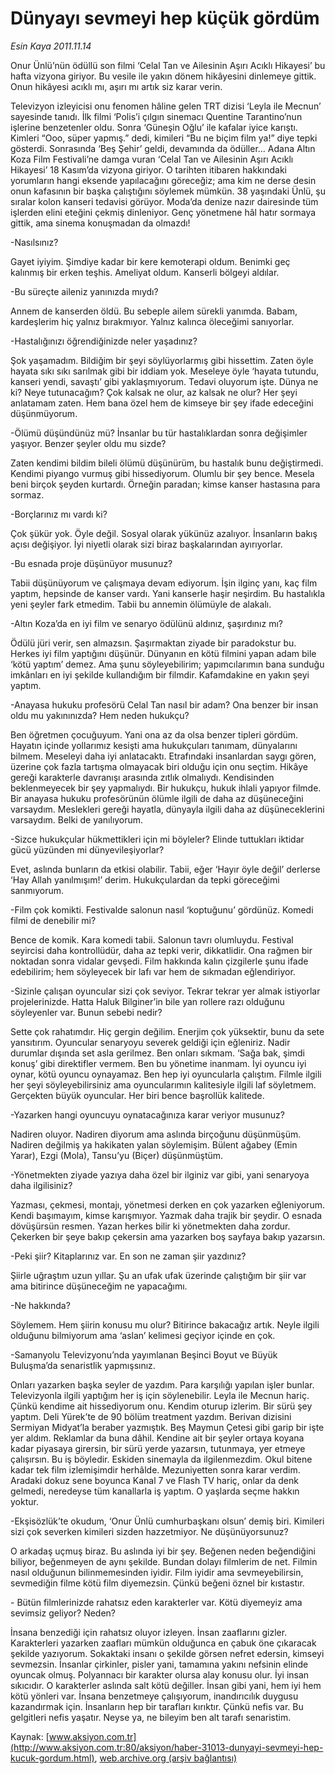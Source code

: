 # Dünyayı sevmeyi hep küçük gördüm

*Esin Kaya 2011.11.14*

<font class="agenda2NewsSpot">
 Onur Ünlü’nün ödüllü son filmi ‘Celal Tan ve Ailesinin Aşırı Acıklı Hikayesi’ bu hafta vizyona giriyor. Bu vesile ile yakın dönem hikâyesini dinlemeye gittik. Onun hikâyesi acıklı mı, aşırı mı artık siz karar verin.
</font>
<font class="newsDetail">
 <p>
 </p>
 <p>
 </p>
 <p class="MsoNormal">
  Televizyon izleyicisi onu fenomen hâline gelen TRT dizisi ‘Leyla ile Mecnun’ sayesinde tanıdı. İlk filmi ‘Polis’i çılgın sinemacı Quentine Tarantino’nun işlerine benzetenler oldu. Sonra ‘Güneşin Oğlu’ ile kafalar iyice karıştı. Kimleri “Ooo, süper yapmış.” dedi, kimileri “Bu ne biçim film ya!” diye tepki gösterdi. Sonrasında ‘Beş Şehir’ geldi, devamında da ödüller... Adana Altın Koza Film Festivali’ne damga vuran ‘Celal Tan ve Ailesinin Aşırı Acıklı Hikayesi’ 18 Kasım’da vizyona giriyor. O tarihten itibaren hakkındaki yorumların hangi eksende yapılacağını göreceğiz; ama kim ne derse desin onun kafasının bir başka çalıştığını söylemek mümkün. 38 yaşındaki Ünlü, şu sıralar kolon kanseri tedavisi görüyor. Moda’da denize nazır dairesinde tüm işlerden elini eteğini çekmiş dinleniyor. Genç yönetmene hâl hatır sormaya gittik, ama sinema konuşmadan da olmazdı!
  <span>
  </span>
 </p>
 <p>
 </p>
 <p class="MsoNormal">
  -Nasılsınız?
 </p>
 <p>
 </p>
 <p class="MsoNormal">
  Gayet iyiyim. Şimdiye kadar bir kere kemoterapi oldum. Benimki geç kalınmış bir erken teşhis. Ameliyat oldum. Kanserli bölgeyi aldılar.
  <span>
  </span>
  <span>
  </span>
 </p>
 <p>
 </p>
 <p class="MsoNormal">
  -Bu süreçte aileniz yanınızda mıydı?
 </p>
 <p>
 </p>
 <p class="MsoNormal">
  Annem de kanserden öldü. Bu sebeple ailem sürekli yanımda. Babam, kardeşlerim hiç yalnız bırakmıyor. Yalnız kalınca öleceğimi sanıyorlar.
 </p>
 <p>
 </p>
 <p class="MsoNormal">
  -Hastalığınızı öğrendiğinizde neler yaşadınız?
 </p>
 <p>
 </p>
 <p class="MsoNormal">
  Şok yaşamadım. Bildiğim bir şeyi söylüyorlarmış gibi hissettim. Zaten öyle hayata sıkı sıkı sarılmak gibi bir iddiam yok. Meseleye öyle ‘hayata tutundu, kanseri yendi, savaştı’ gibi yaklaşmıyorum. Tedavi oluyorum işte. Dünya ne ki? Neye tutunacağım? Çok kalsak ne olur, az kalsak ne olur? Her şeyi anlatamam zaten. Hem bana özel hem de kimseye bir şey ifade edeceğini düşünmüyorum.
 </p>
 <p>
 </p>
 <p class="MsoNormal">
  -Ölümü düşündünüz mü? İnsanlar bu tür hastalıklardan sonra değişimler yaşıyor. Benzer şeyler oldu mu sizde?
 </p>
 <p>
 </p>
 <p class="MsoNormal">
  Zaten kendimi bildim bileli ölümü düşünürüm, bu hastalık bunu değiştirmedi. Kendimi piyango vurmuş gibi hissediyorum. Olumlu bir şey bence. Mesela beni birçok şeyden kurtardı. Örneğin paradan; kimse kanser hastasına para sormaz.
 </p>
 <p>
 </p>
 <p class="MsoNormal">
  -Borçlarınız mı vardı ki?
 </p>
 <p>
 </p>
 <p class="MsoNormal">
  Çok şükür yok. Öyle değil. Sosyal olarak yükünüz azalıyor. İnsanların bakış açısı değişiyor. İyi niyetli olarak sizi biraz başkalarından ayırıyorlar.
 </p>
 <p>
 </p>
 <p class="MsoNormal">
  -Bu esnada proje düşünüyor musunuz?
 </p>
 <p>
 </p>
 <p class="MsoNormal">
  Tabii düşünüyorum ve çalışmaya devam ediyorum. İşin ilginç yanı, kaç film yaptım, hepsinde de kanser vardı. Yani kanserle haşir neşirdim. Bu hastalıkla yeni şeyler fark etmedim. Tabii bu annemin ölümüyle de alakalı.
 </p>
 <p>
 </p>
 <p class="MsoNormal">
  -Altın Koza’da en iyi film ve senaryo ödülünü aldınız, şaşırdınız mı?
 </p>
 <p>
 </p>
 <p class="MsoNormal">
  Ödülü jüri verir, sen almazsın. Şaşırmaktan ziyade bir paradokstur bu. Herkes iyi film yaptığını düşünür. Dünyanın en kötü filmini yapan adam bile ‘kötü yaptım’ demez. Ama şunu söyleyebilirim; yapımcılarımın bana sunduğu imkânları en iyi şekilde kullandığım bir filmdir. Kafamdakine en yakın şeyi yaptım.
 </p>
 <p>
 </p>
 <p class="MsoNormal">
  -Anayasa hukuku profesörü Celal Tan nasıl bir adam? Ona benzer bir insan oldu mu yakınınızda? Hem neden hukukçu?
 </p>
 <p>
 </p>
 <p class="MsoNormal">
  Ben öğretmen çocuğuyum. Yani ona az da olsa benzer tipleri gördüm. Hayatın içinde yollarımız kesişti ama hukukçuları tanımam, dünyalarını bilmem. Meseleyi daha iyi anlatacaktı. Etrafındaki insanlardan saygı gören, üzerine çok fazla tartışma olmayacak biri olduğu için onu seçtim. Hikâye gereği karakterle davranışı arasında zıtlık olmalıydı. Kendisinden beklenmeyecek bir şey yapmalıydı. Bir hukukçu, hukuk ihlali yapıyor filmde. Bir anayasa hukuku profesörünün ölümle ilgili de daha az düşüneceğini varsaydım. Meslekleri gereği hayatla, dünyayla ilgili daha az düşüneceklerini varsaydım. Belki de yanılıyorum.
 </p>
 <p>
 </p>
 <p class="MsoNormal">
  -Sizce hukukçular hükmettikleri için mi böyleler? Elinde tuttukları iktidar gücü yüzünden mi dünyevileşiyorlar?
 </p>
 <p>
 </p>
 <p class="MsoNormal">
  Evet, aslında bunların da etkisi olabilir. Tabii, eğer ‘Hayır öyle değil’ derlerse ‘Hay Allah yanılmışım!’ derim. Hukukçulardan da tepki göreceğimi sanmıyorum.
 </p>
 <p>
 </p>
 <p class="MsoNormal">
  -Film çok komikti. Festivalde salonun nasıl ‘koptuğunu’ gördünüz. Komedi filmi de denebilir mi?
 </p>
 <p>
 </p>
 <p class="MsoNormal">
  Bence de komik. Kara komedi tabii. Salonun tavrı olumluydu. Festival seyircisi daha kontrollüdür, daha az tepki verir, dikkatlidir. Ona rağmen bir noktadan sonra vidalar gevşedi. Film hakkında kalın çizgilerle şunu ifade edebilirim; hem söyleyecek bir lafı var hem de sıkmadan eğlendiriyor.
 </p>
 <p>
 </p>
 <p class="MsoNormal">
  -Sizinle çalışan oyuncular sizi çok seviyor. Tekrar tekrar yer almak istiyorlar projelerinizde. Hatta Haluk Bilginer’in bile yan rollere razı olduğunu söyleyenler var. Bunun sebebi nedir?
 </p>
 <p>
 </p>
 <p class="MsoNormal">
  Sette çok rahatımdır.
  <span>
  </span>
  Hiç gergin değilim. Enerjim çok yüksektir, bunu da sete yansıtırım. Oyuncular senaryoyu severek geldiği için eğleniriz. Nadir durumlar dışında set asla gerilmez. Ben onları sıkmam. ‘Sağa bak, şimdi konuş’ gibi direktifler vermem. Ben bu yönetime inanmam. İyi oyuncu iyi oynar, kötü oyuncu oynayamaz. Ben hep iyi oyuncularla çalıştım. Filmle ilgili her şeyi söyleyebilirsiniz ama oyuncularımın kalitesiyle ilgili laf söyletmem. Gerçekten büyük oyuncular. Her biri bence başrollük kalitede.
 </p>
 <p>
 </p>
 <p class="MsoNormal">
  -Yazarken hangi oyuncuyu oynatacağınıza karar veriyor musunuz?
 </p>
 <p>
 </p>
 <p class="MsoNormal">
  Nadiren oluyor. Nadiren diyorum ama aslında birçoğunu düşünmüşüm. Nadiren değilmiş ya hakikaten yalan söylemişim. Bülent ağabey (Emin Yarar), Ezgi (Mola), Tansu’yu (Biçer) düşünmüştüm.
 </p>
 <p>
 </p>
 <p class="MsoNormal">
  -Yönetmekten ziyade yazıya daha özel bir ilginiz var gibi, yani senaryoya daha ilgilisiniz?
 </p>
 <p>
 </p>
 <p class="MsoNormal">
  Yazması, çekmesi, montajı, yönetmesi derken en çok yazarken eğleniyorum. Kendi başımayım, kimse karışmıyor. Yazmak daha trajik bir şeydir. O esnada dövüşürsün resmen. Yazan herkes bilir ki yönetmekten daha zordur. Çekerken bir şeye bakıp çekersin ama yazarken boş sayfaya bakıp yazarsın.
 </p>
 <p>
 </p>
 <p class="MsoNormal">
  -Peki şiir? Kitaplarınız var. En son ne zaman şiir yazdınız?
 </p>
 <p>
 </p>
 <p class="MsoNormal">
  Şiirle uğraştım uzun yıllar. Şu an ufak ufak üzerinde çalıştığım bir şiir var ama bitirince düşüneceğim ne yapacağımı.
 </p>
 <p>
 </p>
 <p class="MsoNormal">
  -Ne hakkında?
  <span>
  </span>
 </p>
 <p>
 </p>
 <p class="MsoNormal">
  Söylemem. Hem şiirin konusu mu olur? Bitirince bakacağız artık. Neyle ilgili olduğunu bilmiyorum ama ‘aslan’ kelimesi geçiyor içinde en çok.
 </p>
 <p>
 </p>
 <p class="MsoNormal">
  -Samanyolu Televizyonu’nda yayımlanan Beşinci Boyut ve Büyük Buluşma’da senaristlik yapmışsınız.
 </p>
 <p>
 </p>
 <p class="MsoNormal">
  Onları yazarken
  <span>
  </span>
  başka seyler de yazdım. Para karşılığı yapılan işler bunlar. Televizyonla ilgili yaptığım her iş için söylenebilir. Leyla ile Mecnun hariç. Çünkü kendime ait hissediyorum onu.
  <span>
  </span>
  Kendim oturup izlerim. Bir sürü şey yaptım. Deli Yürek’te de 90 bölüm treatment yazdım. Berivan dizisini Sermiyan Midyat’la beraber yazmıştık. Beş Maymun Çetesi gibi garip bir işte yer aldım. Reklamlar da buna dâhil. Kendine ait bir şeyler ortaya koyana kadar piyasaya girersin, bir sürü yerde yazarsın, tutunmaya, yer etmeye çalışırsın. Bu iş böyledir. Eskiden sinemayla da ilgilenmezdim. Okul bitene kadar tek film izlemişimdir herhâlde. Mezuniyetten sonra karar verdim. Aradaki dokuz sene boyunca Kanal 7 ve Flash TV hariç, onlar da denk gelmedi, neredeyse tüm kanallarla iş yaptım. O yaşlarda seçme hakkın yoktur.
 </p>
 <p>
 </p>
 <p class="MsoNormal">
  -Ekşisözlük’te okudum, ‘Onur Ünlü cumhurbaşkanı olsun’ demiş biri. Kimileri sizi çok severken kimileri sizden hazzetmiyor. Ne düşünüyorsunuz?
 </p>
 <p>
 </p>
 <p class="MsoNormal">
  O arkadaş uçmuş biraz. Bu aslında iyi bir şey. Beğenen neden beğendiğini biliyor, beğenmeyen de aynı şekilde. Bundan dolayı filmlerim de net. Filmin nasıl olduğunun bilinmemesinden iyidir. Film iyidir ama sevmeyebilirsin, sevmediğin filme kötü film diyemezsin. Çünkü beğeni öznel bir kıstastır.
 </p>
 <p>
 </p>
 <p class="MsoNormal">
  - Bütün filmlerinizde rahatsız eden karakterler var. Kötü diyemeyiz ama sevimsiz geliyor? Neden?
 </p>
 <p>
 </p>
 <p class="MsoNormal">
  İnsana benzediği için rahatsız oluyor izleyen. İnsan zaaflarını gizler. Karakterleri yazarken zaafları mümkün olduğunca en çabuk öne çıkaracak şekilde yazıyorum. Sokaktaki insanı o şekilde görsen nefret edersin, kimseyi sevmezsin. İnsanlar çirkinler, pisler yani, tamamına yakını nefsinin elinde oyuncak olmuş. Polyannacı bir karakter olursa alay konusu olur. İyi insan sıkıcıdır. O karakterler aslında salt kötü değiller. İnsan gibi yani, hem iyi hem kötü yönleri var. İnsana benzetmeye çalışıyorum, inandırıcılık duygusu kazandırmak için. İnsanların hep bir tarafları kırıktır. Çünkü nefis var. Bu gelgitleri nefis yaşatır. Neyse ya, ne bileyim ben alt tarafı senaristim.
 </p>
 <p>
 </p>
</font>

Kaynak: [www.aksiyon.com.tr](http://www.aksiyon.com.tr:80/aksiyon/haber-31013-dunyayi-sevmeyi-hep-kucuk-gordum.html), [web.archive.org (arşiv bağlantısı)](http://web.archive.org/web/20111219075453/http://www.aksiyon.com.tr:80/aksiyon/haber-31013-dunyayi-sevmeyi-hep-kucuk-gordum.html)
